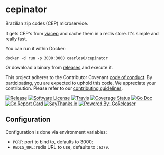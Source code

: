 # cepinator

Brazilian zip codes (CEP) microservice.

It gets CEP's from [viacep] and cache them in a redis store.
It's simple and really fast.

You can run it within Docker:

```console
docker -d run -p 3000:3000 caarlos0/cepinator
```

Or download a binary from [releases](https://github.com/caarlos0/cepinator/releases)
and execute it.

This project adheres to the Contributor Covenant [code of conduct](CODE_OF_CONDUCT.md). By participating, you are expected to uphold this code.
We appreciate your contribution. Please refer to our [contributing guidelines](CONTRIBUTING.md).

[![Release](https://img.shields.io/github/release/caarlos0/cepinator.svg?style=flat-square)](https://github.com/caarlos0/cepinator/releases/latest)
[![Software License](https://img.shields.io/badge/license-MIT-brightgreen.svg?style=flat-square)](LICENSE.md)
[![Travis](https://img.shields.io/travis/caarlos0/cepinator.svg?style=flat-square)](https://travis-ci.org/caarlos0/cepinator)
[![Coverage Status](https://img.shields.io/codecov/c/github/caarlos0/cepinator/master.svg?style=flat-square)](https://codecov.io/gh/caarlos0/cepinator)
[![Go Doc](https://img.shields.io/badge/godoc-reference-blue.svg?style=flat-square)](http://godoc.org/github.com/caarlos0/cepinator)
[![Go Report Card](https://goreportcard.com/badge/github.com/caarlos0/cepinator?style=flat-square)](https://goreportcard.com/report/github.com/caarlos0/cepinator)
[![SayThanks.io](https://img.shields.io/badge/SayThanks.io-%E2%98%BC-1EAEDB.svg?style=flat-square)](https://saythanks.io/to/caarlos0)
[![Powered By: GoReleaser](https://img.shields.io/badge/powered%20by-goreleaser-green.svg?style=flat-square)](https://github.com/goreleaser)

## Configuration

Configuration is done via environment variables:

- `PORT`: port to bind to, defaults to 3000;
- `REDIS_URL`: redis URL to use, defaults to `:6379`.

[viacep]: http://viacep.com.br/
